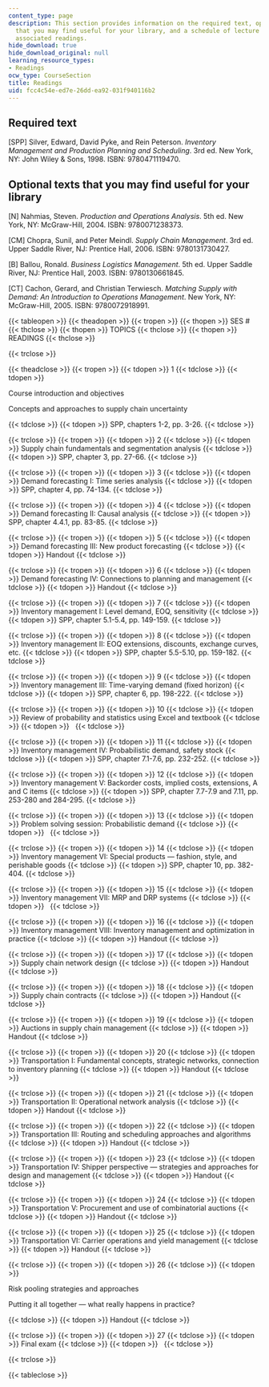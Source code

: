 ```yaml
---
content_type: page
description: This section provides information on the required text, optional texts
  that you may find useful for your library, and a schedule of lecture sessions with
  associated readings.
hide_download: true
hide_download_original: null
learning_resource_types:
- Readings
ocw_type: CourseSection
title: Readings
uid: fcc4c54e-ed7e-26dd-ea92-031f940116b2
---
```


Required text
-------------

\[SPP\] Silver, Edward, David Pyke, and Rein Peterson. _Inventory Management and Production Planning and Scheduling_. 3rd ed. New York, NY: John Wiley & Sons, 1998. ISBN: 9780471119470.

Optional texts that you may find useful for your library
--------------------------------------------------------

\[N\] Nahmias, Steven. _Production and Operations Analysis_. 5th ed. New York, NY: McGraw-Hill, 2004. ISBN: 9780071238373.

\[CM\] Chopra, Sunil, and Peter Meindl. _Supply Chain Management_. 3rd ed. Upper Saddle River, NJ: Prentice Hall, 2006. ISBN: 9780131730427.

\[B\] Ballou, Ronald. _Business Logistics Management_. 5th ed. Upper Saddle River, NJ: Prentice Hall, 2003. ISBN: 9780130661845.

\[CT\] Cachon, Gerard, and Christian Terwiesch. _Matching Supply with Demand: An Introduction to Operations Management_. New York, NY: McGraw-Hill, 2005. ISBN: 9780072918991.

{{< tableopen >}}
{{< theadopen >}}
{{< tropen >}}
{{< thopen >}}
SES #
{{< thclose >}}
{{< thopen >}}
TOPICS
{{< thclose >}}
{{< thopen >}}
READINGS
{{< thclose >}}

{{< trclose >}}

{{< theadclose >}}
{{< tropen >}}
{{< tdopen >}}
1
{{< tdclose >}}
{{< tdopen >}}


Course introduction and objectives

Concepts and approaches to supply chain uncertainty


{{< tdclose >}}
{{< tdopen >}}
SPP, chapters 1-2, pp. 3-26.
{{< tdclose >}}

{{< trclose >}}
{{< tropen >}}
{{< tdopen >}}
2
{{< tdclose >}}
{{< tdopen >}}
Supply chain fundamentals and segmentation analysis
{{< tdclose >}}
{{< tdopen >}}
SPP, chapter 3, pp. 27-66.
{{< tdclose >}}

{{< trclose >}}
{{< tropen >}}
{{< tdopen >}}
3
{{< tdclose >}}
{{< tdopen >}}
Demand forecasting I: Time series analysis
{{< tdclose >}}
{{< tdopen >}}
SPP, chapter 4, pp. 74-134.
{{< tdclose >}}

{{< trclose >}}
{{< tropen >}}
{{< tdopen >}}
4
{{< tdclose >}}
{{< tdopen >}}
Demand forecasting II: Causal analysis
{{< tdclose >}}
{{< tdopen >}}
SPP, chapter 4.4.1, pp. 83-85.
{{< tdclose >}}

{{< trclose >}}
{{< tropen >}}
{{< tdopen >}}
5
{{< tdclose >}}
{{< tdopen >}}
Demand forecasting III: New product forecasting
{{< tdclose >}}
{{< tdopen >}}
Handout
{{< tdclose >}}

{{< trclose >}}
{{< tropen >}}
{{< tdopen >}}
6
{{< tdclose >}}
{{< tdopen >}}
Demand forecasting IV: Connections to planning and management
{{< tdclose >}}
{{< tdopen >}}
Handout
{{< tdclose >}}

{{< trclose >}}
{{< tropen >}}
{{< tdopen >}}
7
{{< tdclose >}}
{{< tdopen >}}
Inventory management I: Level demand, EOQ, sensitivity
{{< tdclose >}}
{{< tdopen >}}
SPP, chapter 5.1-5.4, pp. 149-159.
{{< tdclose >}}

{{< trclose >}}
{{< tropen >}}
{{< tdopen >}}
8
{{< tdclose >}}
{{< tdopen >}}
Inventory management II: EOQ extensions, discounts, exchange curves, etc.
{{< tdclose >}}
{{< tdopen >}}
SPP, chapter 5.5-5.10, pp. 159-182.
{{< tdclose >}}

{{< trclose >}}
{{< tropen >}}
{{< tdopen >}}
9
{{< tdclose >}}
{{< tdopen >}}
Inventory management III: Time-varying demand (fixed horizon)
{{< tdclose >}}
{{< tdopen >}}
SPP, chapter 6, pp. 198-222.
{{< tdclose >}}

{{< trclose >}}
{{< tropen >}}
{{< tdopen >}}
10
{{< tdclose >}}
{{< tdopen >}}
Review of probability and statistics using Excel and textbook
{{< tdclose >}}
{{< tdopen >}}
 
{{< tdclose >}}

{{< trclose >}}
{{< tropen >}}
{{< tdopen >}}
11
{{< tdclose >}}
{{< tdopen >}}
Inventory management IV: Probabilistic demand, safety stock
{{< tdclose >}}
{{< tdopen >}}
SPP, chapter 7.1-7.6, pp. 232-252.
{{< tdclose >}}

{{< trclose >}}
{{< tropen >}}
{{< tdopen >}}
12
{{< tdclose >}}
{{< tdopen >}}
Inventory management V: Backorder costs, implied costs, extensions, A and C items
{{< tdclose >}}
{{< tdopen >}}
SPP, chapter 7.7-7.9 and 7.11, pp. 253-280 and 284-295.
{{< tdclose >}}

{{< trclose >}}
{{< tropen >}}
{{< tdopen >}}
13
{{< tdclose >}}
{{< tdopen >}}
Problem solving session: Probabilistic demand
{{< tdclose >}}
{{< tdopen >}}
 
{{< tdclose >}}

{{< trclose >}}
{{< tropen >}}
{{< tdopen >}}
14
{{< tdclose >}}
{{< tdopen >}}
Inventory management VI: Special products — fashion, style, and perishable goods
{{< tdclose >}}
{{< tdopen >}}
SPP, chapter 10, pp. 382-404.
{{< tdclose >}}

{{< trclose >}}
{{< tropen >}}
{{< tdopen >}}
15
{{< tdclose >}}
{{< tdopen >}}
Inventory management VII: MRP and DRP systems
{{< tdclose >}}
{{< tdopen >}}
 
{{< tdclose >}}

{{< trclose >}}
{{< tropen >}}
{{< tdopen >}}
16
{{< tdclose >}}
{{< tdopen >}}
Inventory management VIII: Inventory management and optimization in practice
{{< tdclose >}}
{{< tdopen >}}
Handout
{{< tdclose >}}

{{< trclose >}}
{{< tropen >}}
{{< tdopen >}}
17
{{< tdclose >}}
{{< tdopen >}}
Supply chain network design
{{< tdclose >}}
{{< tdopen >}}
Handout
{{< tdclose >}}

{{< trclose >}}
{{< tropen >}}
{{< tdopen >}}
18
{{< tdclose >}}
{{< tdopen >}}
Supply chain contracts
{{< tdclose >}}
{{< tdopen >}}
Handout
{{< tdclose >}}

{{< trclose >}}
{{< tropen >}}
{{< tdopen >}}
19
{{< tdclose >}}
{{< tdopen >}}
Auctions in supply chain management
{{< tdclose >}}
{{< tdopen >}}
Handout
{{< tdclose >}}

{{< trclose >}}
{{< tropen >}}
{{< tdopen >}}
20
{{< tdclose >}}
{{< tdopen >}}
Transportation I: Fundamental concepts, strategic networks, connection to inventory planning
{{< tdclose >}}
{{< tdopen >}}
Handout
{{< tdclose >}}

{{< trclose >}}
{{< tropen >}}
{{< tdopen >}}
21
{{< tdclose >}}
{{< tdopen >}}
Transportation II: Operational network analysis
{{< tdclose >}}
{{< tdopen >}}
Handout
{{< tdclose >}}

{{< trclose >}}
{{< tropen >}}
{{< tdopen >}}
22
{{< tdclose >}}
{{< tdopen >}}
Transportation III: Routing and scheduling approaches and algorithms
{{< tdclose >}}
{{< tdopen >}}
Handout
{{< tdclose >}}

{{< trclose >}}
{{< tropen >}}
{{< tdopen >}}
23
{{< tdclose >}}
{{< tdopen >}}
Transportation IV: Shipper perspective — strategies and approaches for design and management
{{< tdclose >}}
{{< tdopen >}}
Handout
{{< tdclose >}}

{{< trclose >}}
{{< tropen >}}
{{< tdopen >}}
24
{{< tdclose >}}
{{< tdopen >}}
Transportation V: Procurement and use of combinatorial auctions
{{< tdclose >}}
{{< tdopen >}}
Handout
{{< tdclose >}}

{{< trclose >}}
{{< tropen >}}
{{< tdopen >}}
25
{{< tdclose >}}
{{< tdopen >}}
Transportation VI: Carrier operations and yield management
{{< tdclose >}}
{{< tdopen >}}
Handout
{{< tdclose >}}

{{< trclose >}}
{{< tropen >}}
{{< tdopen >}}
26
{{< tdclose >}}
{{< tdopen >}}


Risk pooling strategies and approaches

Putting it all together — what really happens in practice?


{{< tdclose >}}
{{< tdopen >}}
Handout
{{< tdclose >}}

{{< trclose >}}
{{< tropen >}}
{{< tdopen >}}
27
{{< tdclose >}}
{{< tdopen >}}
Final exam
{{< tdclose >}}
{{< tdopen >}}
 
{{< tdclose >}}

{{< trclose >}}

{{< tableclose >}}